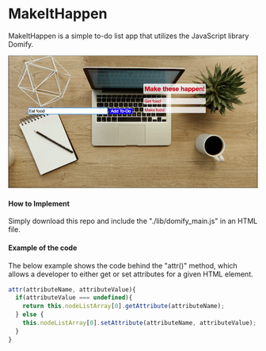 # MakeItHappen
MakeItHappen is a simple to-do list app that utilizes the JavaScript library Domify.

![alt-text](./css/makeithappen.png)

#### How to Implement
Simply download this repo and include the "./lib/domify_main.js" in an HTML file.

#### Example of the code
The below example shows the code behind the "attr()" method, which allows a developer to either get or set attributes for a given HTML element.
```javascript
attr(attributeName, attributeValue){
  if(attributeValue === undefined){
    return this.nodeListArray[0].getAttribute(attributeName);
  } else {
    this.nodeListArray[0].setAttribute(attributeName, attributeValue);
  }
}
```
